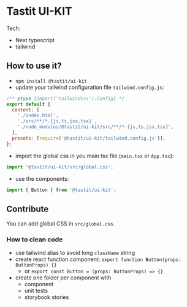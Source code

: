 # Tastit UI-KIT

Tech:

- Next typescript
- tailwind

## How to use it?

- `npm install @tastit/ui-kit`
- update your tailwind configuration file `tailwind.config.js`:

```js
/** @type {import('tailwindcss').Config} */
export default {
  content: [
    './index.html',
    './src/**/*.{js,ts,jsx,tsx}',
    './node_modules/@tastit/ui-kit/src/**/*.{js,ts,jsx,tsx}',
  ],
  presets: [require('@tastit/ui-kit/tailwind.config.js')],
};
```

- import the global css in you main tsx file (`main.tsx` or `App.tsx`):

```ts
import '@tastit/ui-kit/src/global.css';
```

- use the components:

```ts
import { Button } from '@tastit/ui-kit';
```

## Contribute

You can add global CSS in `src/global.css`.

### How to clean code

- use tailwind alias to avoid long `className` string
- create react function component: `export function Button(props: ButtonProps) {}`
  - or `export const Button = (props: ButtonProps) => {}`
- create one folder per component with
  - component
  - unit tests
  - storybook stories
